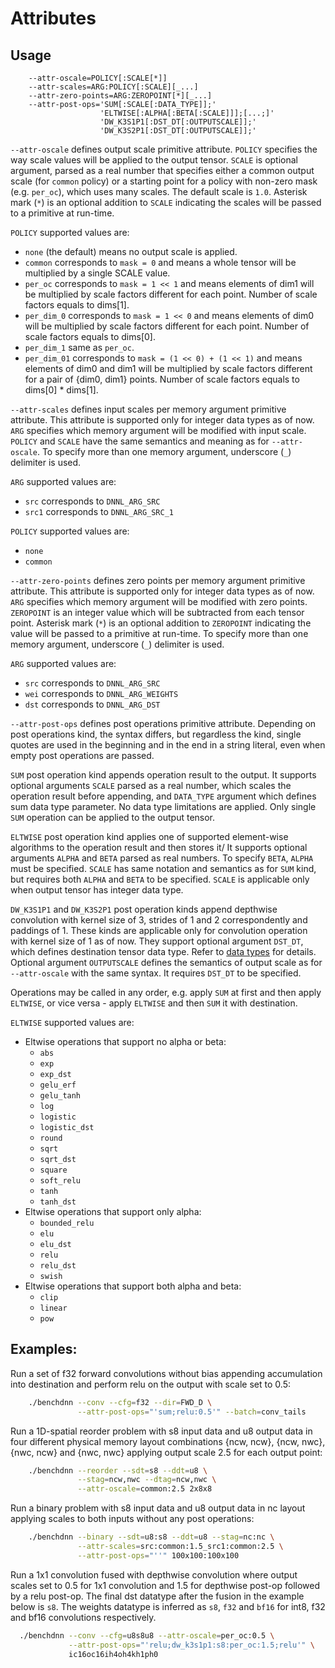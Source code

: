 # Attributes

## Usage
```
    --attr-oscale=POLICY[:SCALE[*]]
    --attr-scales=ARG:POLICY[:SCALE][_...]
    --attr-zero-points=ARG:ZEROPOINT[*][_...]
    --attr-post-ops='SUM[:SCALE[:DATA_TYPE]];'
                    'ELTWISE[:ALPHA[:BETA[:SCALE]]];[...;]'
                    'DW_K3S1P1[:DST_DT[:OUTPUTSCALE]];'
                    'DW_K3S2P1[:DST_DT[:OUTPUTSCALE]];'
```

`--attr-oscale` defines output scale primitive attribute. `POLICY` specifies the
way scale values will be applied to the output tensor. `SCALE` is optional
argument, parsed as a real number that specifies either a common output scale
(for `common` policy) or a starting point for a policy with non-zero mask
(e.g. `per_oc`), which uses many scales. The default scale is `1.0`. Asterisk
mark (`*`) is an optional addition to `SCALE` indicating the scales will be
passed to a primitive at run-time.

`POLICY` supported values are:
  - `none`       (the default) means no output scale is applied.
  - `common`     corresponds to `mask = 0` and means a whole tensor will be
                 multiplied by a single SCALE value.
  - `per_oc`     corresponds to `mask = 1 << 1` and means elements of dim1 will
                 be multiplied by scale factors different for each point. Number
                 of scale factors equals to dims[1].
  - `per_dim_0`  corresponds to `mask = 1 << 0` and means elements of dim0 will
                 be multiplied by scale factors different for each point. Number
                 of scale factors equals to dims[0].
  - `per_dim_1`  same as `per_oc`.
  - `per_dim_01` corresponds to `mask = (1 << 0) + (1 << 1)` and means elements
                 of dim0 and dim1 will be multiplied by scale factors different
                 for a pair of {dim0, dim1} points. Number of scale factors
                 equals to dims[0] * dims[1].

`--attr-scales` defines input scales per memory argument primitive attribute.
This attribute is supported only for integer data types as of now. `ARG`
specifies which memory argument will be modified with input scale. `POLICY` and
`SCALE` have the same semantics and meaning as for `--attr-oscale`. To specify
more than one memory argument, underscore (`_`) delimiter is used.

`ARG` supported values are:
  - `src` corresponds to `DNNL_ARG_SRC`
  - `src1` corresponds to `DNNL_ARG_SRC_1`

`POLICY` supported values are:
  - `none`
  - `common`

`--attr-zero-points` defines zero points per memory argument primitive
attribute. This attribute is supported only for integer data types as of now.
`ARG` specifies which memory argument will be modified with zero points.
`ZEROPOINT` is an integer value which will be subtracted from each tensor point.
Asterisk mark (`*`) is an optional addition to `ZEROPOINT` indicating the value
will be passed to a primitive at run-time. To specify more than one memory
argument, underscore (`_`) delimiter is used.

`ARG` supported values are:
  - `src` corresponds to `DNNL_ARG_SRC`
  - `wei` corresponds to `DNNL_ARG_WEIGHTS`
  - `dst` corresponds to `DNNL_ARG_DST`

`--attr-post-ops` defines post operations primitive attribute. Depending on
post operations kind, the syntax differs, but regardless the kind, single quotes
are used in the beginning and in the end in a string literal, even when empty
post operations are passed.

`SUM` post operation kind appends operation result to the output. It supports
optional arguments `SCALE` parsed as a real number, which scales the operation
result before appending, and `DATA_TYPE` argument which defines sum data type
parameter. No data type limitations are applied. Only single `SUM` operation
can be applied to the output tensor.

`ELTWISE` post operation kind applies one of supported element-wise algorithms
to the operation result and then stores it/ It supports optional arguments
`ALPHA` and `BETA` parsed as real numbers. To specify `BETA`, `ALPHA` must be
specified. `SCALE` has same notation and semantics as for `SUM` kind, but
requires both `ALPHA` and `BETA` to be specified. `SCALE` is applicable only
when output tensor has integer data type.

`DW_K3S1P1` and `DW_K3S2P1` post operation kinds append depthwise convolution
with kernel size of 3, strides of 1 and 2 correspondently and paddings of 1.
These kinds are applicable only for convolution operation with kernel size of 1
as of now. They support optional argument `DST_DT`, which defines destination
tensor data type. Refer to [data types](knobs_dt.md) for details. Optional
argument `OUTPUTSCALE` defines the semantics of output scale as for
`--attr-oscale` with the same syntax. It requires `DST_DT` to be specified.

Operations may be called in any order, e.g. apply `SUM` at first and then apply
`ELTWISE`, or vice versa - apply `ELTWISE` and then `SUM` it with destination.

`ELTWISE` supported values are:
  - Eltwise operations that support no alpha or beta:
      - `abs`
      - `exp`
      - `exp_dst`
      - `gelu_erf`
      - `gelu_tanh`
      - `log`
      - `logistic`
      - `logistic_dst`
      - `round`
      - `sqrt`
      - `sqrt_dst`
      - `square`
      - `soft_relu`
      - `tanh`
      - `tanh_dst`
  - Eltwise operations that support only alpha:
      - `bounded_relu`
      - `elu`
      - `elu_dst`
      - `relu`
      - `relu_dst`
      - `swish`
  - Eltwise operations that support both alpha and beta:
      - `clip`
      - `linear`
      - `pow`

## Examples:

Run a set of f32 forward convolutions without bias appending accumulation into
destination and perform relu on the output with scale set to 0.5:
``` sh
    ./benchdnn --conv --cfg=f32 --dir=FWD_D \
               --attr-post-ops="'sum;relu:0.5'" --batch=conv_tails
```

Run a 1D-spatial reorder problem with s8 input data and u8 output data in four
different physical memory layout combinations {ncw, ncw}, {ncw, nwc},
{nwc, ncw} and {nwc, nwc} applying output scale 2.5 for each output point:
``` sh
    ./benchdnn --reorder --sdt=s8 --ddt=u8 \
               --stag=ncw,nwc --dtag=ncw,nwc \
               --attr-oscale=common:2.5 2x8x8
```

Run a binary problem with s8 input data and u8 output data in nc layout
applying scales to both inputs without any post operations:
``` sh
    ./benchdnn --binary --sdt=u8:s8 --ddt=u8 --stag=nc:nc \
               --attr-scales=src:common:1.5_src1:common:2.5 \
               --attr-post-ops="''" 100x100:100x100
```

Run a 1x1 convolution fused with depthwise convolution where output scales set
to 0.5 for 1x1 convolution and 1.5 for depthwise post-op followed by a relu
post-op. The final dst datatype after the fusion in the example below is `s8`.
The weights datatype is inferred as `s8`, `f32` and `bf16` for int8, f32 and
bf16 convolutions respectively.
``` sh
  ./benchdnn --conv --cfg=u8s8u8 --attr-oscale=per_oc:0.5 \
             --attr-post-ops="'relu;dw_k3s1p1:s8:per_oc:1.5;relu'" \
             ic16oc16ih4oh4kh1ph0
```
